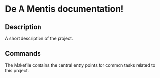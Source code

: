 # De A Mentis documentation!

## Description

A short description of the project.

## Commands

The Makefile contains the central entry points for common tasks related to this project.

